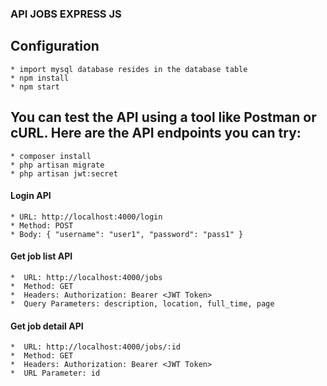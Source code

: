 ### API JOBS EXPRESS JS

## Configuration
    * import mysql database resides in the database table
    * npm install
    * npm start

## You can test the API using a tool like Postman or cURL. Here are the API endpoints you can try:
    * composer install
    * php artisan migrate
    * php artisan jwt:secret
#### Login API
    * URL: http://localhost:4000/login
    * Method: POST
    * Body: { "username": "user1", "password": "pass1" }

#### Get job list API
    *  URL: http://localhost:4000/jobs
    *  Method: GET
    *  Headers: Authorization: Bearer <JWT Token>
    *  Query Parameters: description, location, full_time, page

#### Get job detail API
    *  URL: http://localhost:4000/jobs/:id
    *  Method: GET
    *  Headers: Authorization: Bearer <JWT Token>
    *  URL Parameter: id




